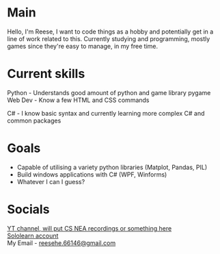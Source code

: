 # Main
  Hello, I'm Reese, I want to code things as a hobby and potentially get in a line of work related to this.
  Currently studying and programming, mostly games since they're easy to manage, in my free time.

# Current skills
  Python - Understands good amount of python and game library pygame  
  Web Dev - Know a few HTML and CSS commands
  
  C# - I know basic syntax and currently learning more complex C# and common packages

# Goals
 - Capable of utilising a variety python libraries (Matplot, Pandas, PIL)
 - Build windows applications with C# (WPF, Winforms)
 - Whatever I can I guess?

# Socials
[YT channel, will put CS NEA recordings or something here](https://www.youtube.com/@Reese-66146/featured)  
[Sololearn account](https://www.sololearn.com/en/profile/30518862)  
My Email - reesehe.66146@gmail.com
<!---
reeseH146/reeseH146 is a ✨ special ✨ repository because its `README.md` (this file) appears on your GitHub profile.
You can click the Preview link to take a look at your changes.
--->
